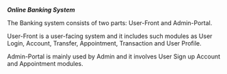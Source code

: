 *****Online Banking System*****

The Banking system consists of two parts: User-Front and Admin-Portal. 

User-Front is a user-facing system and it includes such modules as User Login, Account, Transfer, 
Appointment, Transaction and User Profile. 

Admin-Portal is mainly used by Admin and it involves User Sign up Account and Appointment modules.
